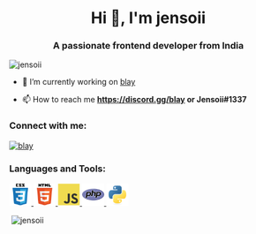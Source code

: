 <h1 align="center">Hi 👋, I'm jensoii</h1>
<h3 align="center">A passionate frontend developer from India</h3>

<p align="left"> <img src="https://komarev.com/ghpvc/?username=jensoii&label=Profile%20views&color=0e75b6&style=flat" alt="jensoii" /> </p>

- 🔭 I’m currently working on [blay](https://discord.gg/blay)

- 📫 How to reach me **https://discord.gg/blay or Jensoii#1337**

<h3 align="left">Connect with me:</h3>
<p align="left">
<a href="https://discord.gg/blay" target="blank"><img align="center" src="https://raw.githubusercontent.com/rahuldkjain/github-profile-readme-generator/master/src/images/icons/Social/discord.svg" alt="blay" height="30" width="40" /></a>
</p>

<h3 align="left">Languages and Tools:</h3>
<p align="left"> <a href="https://www.w3schools.com/css/" target="_blank" rel="noreferrer"> <img src="https://raw.githubusercontent.com/devicons/devicon/master/icons/css3/css3-original-wordmark.svg" alt="css3" width="40" height="40"/> </a> <a href="https://www.w3.org/html/" target="_blank" rel="noreferrer"> <img src="https://raw.githubusercontent.com/devicons/devicon/master/icons/html5/html5-original-wordmark.svg" alt="html5" width="40" height="40"/> </a> <a href="https://developer.mozilla.org/en-US/docs/Web/JavaScript" target="_blank" rel="noreferrer"> <img src="https://raw.githubusercontent.com/devicons/devicon/master/icons/javascript/javascript-original.svg" alt="javascript" width="40" height="40"/> </a> <a href="https://www.php.net" target="_blank" rel="noreferrer"> <img src="https://raw.githubusercontent.com/devicons/devicon/master/icons/php/php-original.svg" alt="php" width="40" height="40"/> </a> <a href="https://www.python.org" target="_blank" rel="noreferrer"> <img src="https://raw.githubusercontent.com/devicons/devicon/master/icons/python/python-original.svg" alt="python" width="40" height="40"/> </a> </p>

<p>&nbsp;<img align="center" src="https://github-readme-stats.vercel.app/api?username=jensoii&show_icons=true&locale=en" alt="jensoii" /></p>
